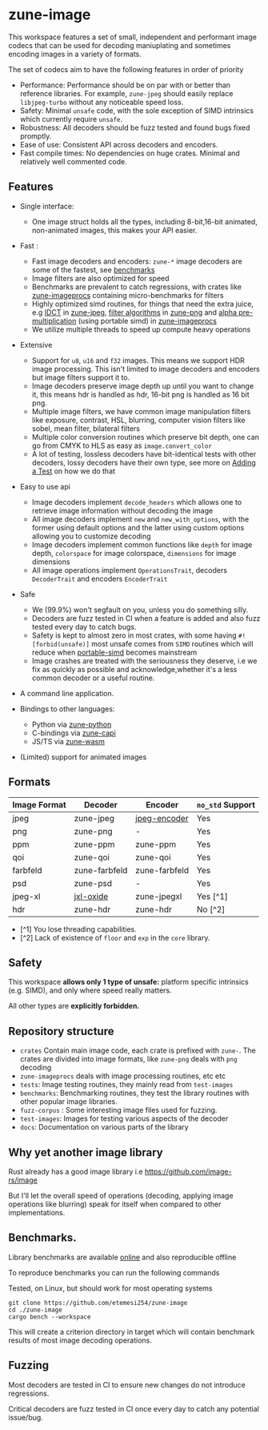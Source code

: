 # zune-image

This workspace features a set of small, independent and performant image codecs that can be used
for decoding maniuplating and sometimes encoding images in a variety of formats.

The set of codecs aim to have the following features in order of priority

- Performance: Performance should be on par with or better than reference libraries. For example,
  `zune-jpeg` should easily replace `libjpeg-turbo` without any noticeable speed loss.
- Safety: Minimal `unsafe` code, with the sole exception of SIMD intrinsics which currently require `unsafe`.
- Robustness: All decoders should be fuzz tested and found bugs fixed promptly.
- Ease of use: Consistent API across decoders and encoders.
- Fast compile times: No dependencies on huge crates. Minimal and relatively well commented code.

## Features

- Single interface:
    - One image struct holds all the types, including 8-bit,16-bit animated, non-animated images, this
      makes your API easier.


- Fast :
    - Fast image decoders and encoders: `zune-*` image decoders are some of the fastest,
      see [benchmarks](https://etemesi254.github.io/posts/Zune-Benchmarks/)
    - Image filters are also optimized for speed
    - Benchmarks are prevalent to catch regressions, with crates like [zune-imageprocs](/crates/zune-imageprocs)
      containing micro-benchmarks for filters
    - Highly optimized simd routines, for things that need the extra juice,
      e.g [IDCT](https://github.com/etemesi254/zune-image/blob/2c4cb4e407a3c0a0aa50201ae1ba2c722e13cd8a/crates/zune-jpeg/src/idct/avx2.rs#L70)
      in [zune-jpeg](crates/zune-jpeg),
      [filter algorithms](https://github.com/etemesi254/zune-image/blob/2c4cb4e407a3c0a0aa50201ae1ba2c722e13cd8a/crates/zune-png/src/filters/sse4.rs#L175)
      in
      [zune-png](/crates/zune-png) and
      [alpha pre-multiplication](https://github.com/etemesi254/zune-image/blob/2c4cb4e407a3c0a0aa50201ae1ba2c722e13cd8a/crates/zune-imageprocs/src/premul_alpha/std_simd.rs#L11)
      (using portable simd)
      in [zune-imageprocs](crates/zune-imageprocs)
    - We utilize multiple threads to speed up compute heavy operations


- Extensive
    - Support for `u8`, `u16` and `f32` images. This means we support HDR image processing. This isn't limited to image
      decoders and encoders but image filters support it to.
    - Image decoders preserve image depth up until you want to change it, this means hdr is handled as hdr, 16-bit png
      is handled as 16 bit png.
    - Multiple image filters, we have common image manipulation filters like exposure, contrast, HSL, blurring, computer
      vision filters like sobel, mean filter, bilateral filters
    - Multiple color conversion routines which preserve bit depth, one can go from CMYK to HLS as easy
      as `image.convert_color`
    - A lot of testing, lossless decoders have bit-identical tests with other decoders, lossy decoders have their own
      type,
      see more on [Adding a Test](/docs/AddingATest.md) on how we do that


- Easy to use api
    - Image decoders implement `decode_headers` which allows one to retrieve image information without decoding the
      image
    - All image decoders implement `new` and `new_with_options`, with the former using default options and the latter
      using custom options
      allowing you to customize decoding
    - Image decoders implement common functions like `depth` for image depth, `colorspace` for image
      colorspace, `dimensions` for image dimensions
    - All image operations implement `OperationsTrait`, decoders `DecoderTrait` and encoders `EncoderTrait`


- Safe
    - We (99.9%) won't segfault on you, unless you do something silly.
    - Decoders are fuzz tested in CI when a feature is added and also fuzz tested every day to catch bugs.
    - Safety is kept to almost zero in most crates, with some having `#![forbid(unsafe)]` most unsafe comes from `SIMD`
      routines which will reduce when [portable-simd](https://github.com/rust-lang/portable-simd) becomes mainstream
    - Image crashes are treated with the seriousness they deserve, i.e we fix as quickly as possible and
      acknowledge,whether it's a less common decoder or a useful routine.


- A command line application.


- Bindings to other languages:
    - Python via [zune-python](/crates/zune-python)
    - C-bindings via [zune-capi](/crates/zune-capi)
    - JS/TS via [zune-wasm](/crates/zune-wasm)

- (Limited) support for animated images

## Formats

| Image Format | Decoder       | Encoder        | `no_std` Support |
|--------------|---------------|----------------|------------------|
| jpeg         | zune-jpeg     | [jpeg-encoder] | Yes              |
| png          | zune-png      | -              | Yes              |
| ppm          | zune-ppm      | zune-ppm       | Yes              |
| qoi          | zune-qoi      | zune-qoi       | Yes              |
| farbfeld     | zune-farbfeld | zune-farbfeld  | Yes              |
| psd          | zune-psd      | -              | Yes              |
| jpeg-xl      | [jxl-oxide]   | zune-jpegxl    | Yes [^1]         |
| hdr          | zune-hdr      | zune-hdr       | No [^2]          |

- [^1] You lose threading capabilities.
- [^2] Lack of existence of `floor` and `exp` in the `core` library.

## Safety

This workspace **allows only 1 type of unsafe:** platform specific intrinsics (e.g. SIMD), and only where speed really
matters.

All other types are **explicitly forbidden.**

## Repository structure

- `crates` Contain main image code, each crate is prefixed with `zune-`.
  The crates are divided into image formats, like `zune-png` deals with `png` decoding
- `zune-imageprocs` deals with image processing routines, etc etc
- `tests`: Image testing routines, they mainly read from `test-images`
- `benchmarks`: Benchmarking routines, they test the library routines with other popular image libraries.
- `fuzz-corpus` : Some interesting image files used for fuzzing.
- `test-images`: Images for testing various aspects of the decoder
- `docs`: Documentation on various parts of the library

## Why yet another image library

Rust already has a good image library i.e https://github.com/image-rs/image

But I'll let the overall speed of operations (decoding, applying image operations like blurring) speak for itself when
compared to other implementations.

## Benchmarks.

Library benchmarks are available [online] and also reproducible offline

To reproduce benchmarks you can run the following commands

Tested, on Linux, but should work for most operating systems

```shell
git clone https://github.com/etemesi254/zune-image
cd ./zune-image
cargo bench --workspace
```

This will create a criterion directory in target which will contain benchmark
results of most image decoding operations.


[online]:https://etemesi254.github.io/posts/Zune-Benchmarks/

## Fuzzing

Most decoders are tested in CI to ensure new changes do not introduce regressions.

Critical decoders are fuzz tested in CI once every day to catch any potential issue/bug.


[jpeg-encoder]: https://github.com/vstroebel/jpeg-encoder

[jxl-oxide]: https://github.com/tirr-c/jxl-oxide
